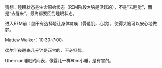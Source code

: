 猜想：睡眠状态是生命原始状态（REM阶段大脑是活跃的），不是“去睡觉”，而是“去醒来”，最终都要回到睡眠状态。

进入REM前：脑干有选择地让身体瘫痪（骨骼肌，心跳），使得大脑可以安心地做梦。

Mattew Walker：10:30~7:00。

偶尔半夜醒来几分钟是正常的，不必担忧。

Uberman睡眠时间表，像婴儿一样90m小睡，是有害的。